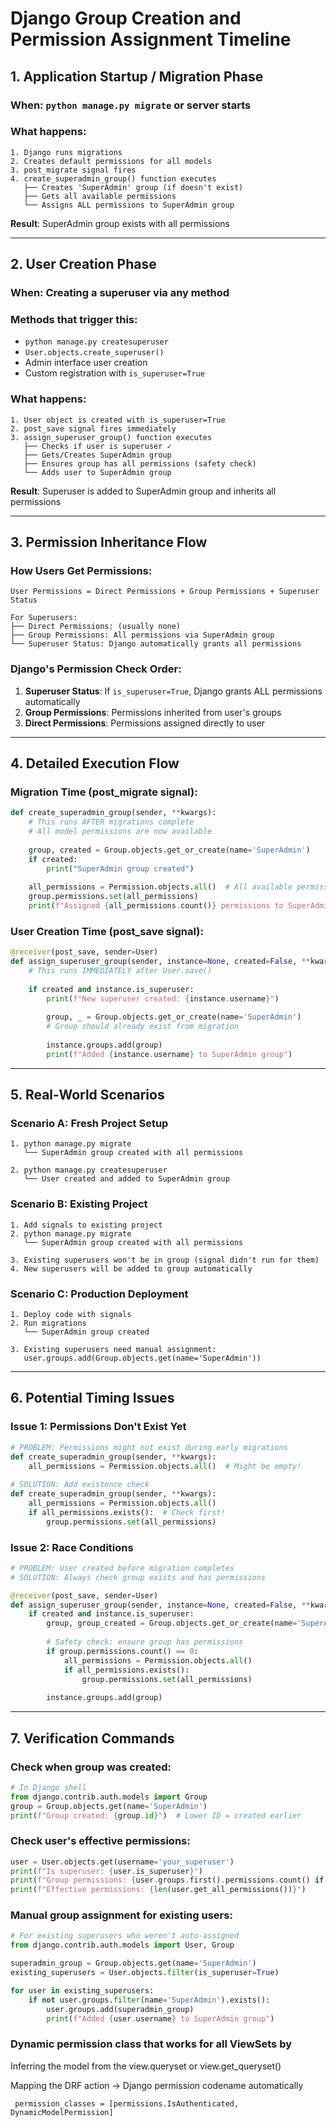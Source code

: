 # Django Group Creation and Permission Assignment Timeline

## 1. Application Startup / Migration Phase

### When: `python manage.py migrate` or server starts
### What happens:
```
1. Django runs migrations
2. Creates default permissions for all models
3. post_migrate signal fires
4. create_superadmin_group() function executes
   ├── Creates 'SuperAdmin' group (if doesn't exist)
   ├── Gets all available permissions
   └── Assigns ALL permissions to SuperAdmin group
```

**Result**: SuperAdmin group exists with all permissions

---

## 2. User Creation Phase

### When: Creating a superuser via any method
### Methods that trigger this:
- `python manage.py createsuperuser`
- `User.objects.create_superuser()`
- Admin interface user creation
- Custom registration with `is_superuser=True`

### What happens:
```
1. User object is created with is_superuser=True
2. post_save signal fires immediately
3. assign_superuser_group() function executes
   ├── Checks if user is superuser ✓
   ├── Gets/Creates SuperAdmin group
   ├── Ensures group has all permissions (safety check)
   └── Adds user to SuperAdmin group
```

**Result**: Superuser is added to SuperAdmin group and inherits all permissions

---

## 3. Permission Inheritance Flow

### How Users Get Permissions:

```
User Permissions = Direct Permissions + Group Permissions + Superuser Status

For Superusers:
├── Direct Permissions: (usually none)
├── Group Permissions: All permissions via SuperAdmin group
└── Superuser Status: Django automatically grants all permissions
```

### Django's Permission Check Order:
1. **Superuser Status**: If `is_superuser=True`, Django grants ALL permissions automatically
2. **Group Permissions**: Permissions inherited from user's groups
3. **Direct Permissions**: Permissions assigned directly to user

---

## 4. Detailed Execution Flow

### Migration Time (post_migrate signal):
```python
def create_superadmin_group(sender, **kwargs):
    # This runs AFTER migrations complete
    # All model permissions are now available
    
    group, created = Group.objects.get_or_create(name='SuperAdmin')
    if created:
        print("SuperAdmin group created")
    
    all_permissions = Permission.objects.all()  # All available permissions
    group.permissions.set(all_permissions)
    print(f"Assigned {all_permissions.count()} permissions to SuperAdmin group")
```

### User Creation Time (post_save signal):
```python
@receiver(post_save, sender=User)
def assign_superuser_group(sender, instance=None, created=False, **kwargs):
    # This runs IMMEDIATELY after User.save()
    
    if created and instance.is_superuser:
        print(f"New superuser created: {instance.username}")
        
        group, _ = Group.objects.get_or_create(name='SuperAdmin')
        # Group should already exist from migration
        
        instance.groups.add(group)
        print(f"Added {instance.username} to SuperAdmin group")
```

---

## 5. Real-World Scenarios

### Scenario A: Fresh Project Setup
```
1. python manage.py migrate
   └── SuperAdmin group created with all permissions
   
2. python manage.py createsuperuser
   └── User created and added to SuperAdmin group
```

### Scenario B: Existing Project
```
1. Add signals to existing project
2. python manage.py migrate
   └── SuperAdmin group created with all permissions
   
3. Existing superusers won't be in group (signal didn't run for them)
4. New superusers will be added to group automatically
```

### Scenario C: Production Deployment
```
1. Deploy code with signals
2. Run migrations
   └── SuperAdmin group created
   
3. Existing superusers need manual assignment:
   user.groups.add(Group.objects.get(name='SuperAdmin'))
```

---

## 6. Potential Timing Issues

### Issue 1: Permissions Don't Exist Yet
```python
# PROBLEM: Permissions might not exist during early migrations
def create_superadmin_group(sender, **kwargs):
    all_permissions = Permission.objects.all()  # Might be empty!
    
# SOLUTION: Add existence check
def create_superadmin_group(sender, **kwargs):
    all_permissions = Permission.objects.all()
    if all_permissions.exists():  # Check first!
        group.permissions.set(all_permissions)
```

### Issue 2: Race Conditions
```python
# PROBLEM: User created before migration completes
# SOLUTION: Always check group exists and has permissions

@receiver(post_save, sender=User)
def assign_superuser_group(sender, instance=None, created=False, **kwargs):
    if created and instance.is_superuser:
        group, group_created = Group.objects.get_or_create(name='SuperAdmin')
        
        # Safety check: ensure group has permissions
        if group.permissions.count() == 0:
            all_permissions = Permission.objects.all()
            if all_permissions.exists():
                group.permissions.set(all_permissions)
        
        instance.groups.add(group)
```

---

## 7. Verification Commands

### Check when group was created:
```python
# In Django shell
from django.contrib.auth.models import Group
group = Group.objects.get(name='SuperAdmin')
print(f"Group created: {group.id}")  # Lower ID = created earlier
```

### Check user's effective permissions:
```python
user = User.objects.get(username='your_superuser')
print(f"Is superuser: {user.is_superuser}")
print(f"Group permissions: {user.groups.first().permissions.count() if user.groups.exists() else 0}")
print(f"Effective permissions: {len(user.get_all_permissions())}")
```

### Manual group assignment for existing users:
```python
# For existing superusers who weren't auto-assigned
from django.contrib.auth.models import User, Group

superadmin_group = Group.objects.get(name='SuperAdmin')
existing_superusers = User.objects.filter(is_superuser=True)

for user in existing_superusers:
    if not user.groups.filter(name='SuperAdmin').exists():
        user.groups.add(superadmin_group)
        print(f"Added {user.username} to SuperAdmin group")
```


### Dynamic permission class that works for all ViewSets by

Inferring the model from the view.queryset or view.get_queryset()

Mapping the DRF action → Django permission codename automatically

```
 permission_classes = [permissions.IsAuthenticated, DynamicModelPermission]

```
